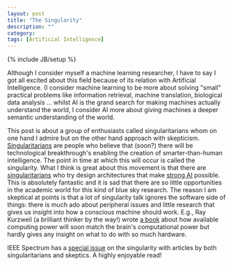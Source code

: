 ```yaml
---
layout: post
title: "The Singularity"
description: ""
category:
tags: [Artificial Intelligence]
---
```

{% include JB/setup %}

Although I consider myself a machine learning researcher, I have to say I got all excited about this field because of its relation with Artificial Intelligence. (I consider machine learning to be more about solving "small" practical problems like information retrieval, machine translation, biological data analysis ... whilst AI is the grand search for making machines actually understand the world, I consider AI more about giving machines a deeper semantic understanding of the world.

This post is about a group of enthusiasts called singularitarians whom on one hand I admire but on the other hand approach with skepticism. [Singularitarians](http://en.wikipedia.org/wiki/Singularitarianism) are people who believe that (soon?) there will be technological breakthrough's enabling the creation of smarter-than-human intelligence. The point in time at which this will occur is called the singularity. What I think is great about this movement is that there are [singularitarians](http://en.wikipedia.org/wiki/Ben_Goertzel) who try design architectures that make [strong AI](http://en.wikipedia.org/wiki/Strong_AI) possible. This is absolutely fantastic and it is sad that there are so little opportunities in the academic world for this kind of blue sky research. The reason I am skeptical at points is that a lot of singularity talk ignores the software side of things: there is much ado about peripheral issues and little research that gives us insight into how a conscious machine should work. E.g., Ray Kurzweil (a brilliant thinker by the way!) wrote [a book](http://singularity.com/) about how available computing power will soon match the brain's computational power but hardly gives any insight on what to do with so much hardware.

IEEE Spectrum has a [special issue](http://www.spectrum.ieee.org/singularity) on the singularity with articles by both singularitarians and skeptics. A highly enjoyable read!

